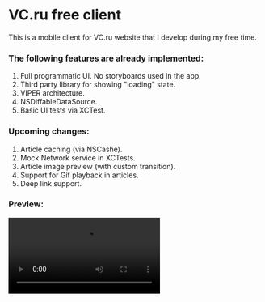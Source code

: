 #  VC.ru free client

This is a mobile client for VC.ru website that I develop during my free time.

### The following features are already implemented:
1. Full programmatic UI. No storyboards used in the app.
2. Third party library for showing "loading" state. 
3. VIPER architecture.
4. NSDiffableDataSource.
5. Basic UI tests via XCTest.

### Upcoming changes:
1. Article caching (via NSCashe).
2. Mock Network service in XCTests.
3. Article image preview (with custom transition).
4. Support for Gif playback in articles.
5. Deep link support.

### Preview: 
<video src="https://github.com/maksim-mitrofanov/vc.ru-repo/assets/87092187/941c1ce4-af0e-43bc-af63-a6c0acaf1f92" width=300 heigh=300>


